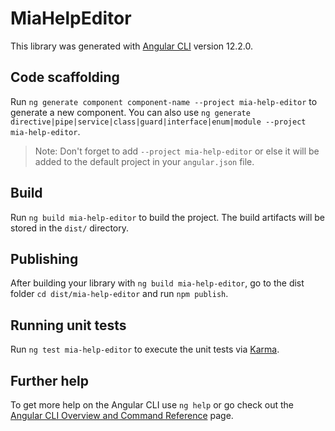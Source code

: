 # MiaHelpEditor

This library was generated with [Angular CLI](https://github.com/angular/angular-cli) version 12.2.0.

## Code scaffolding

Run `ng generate component component-name --project mia-help-editor` to generate a new component. You can also use `ng generate directive|pipe|service|class|guard|interface|enum|module --project mia-help-editor`.
> Note: Don't forget to add `--project mia-help-editor` or else it will be added to the default project in your `angular.json` file. 

## Build

Run `ng build mia-help-editor` to build the project. The build artifacts will be stored in the `dist/` directory.

## Publishing

After building your library with `ng build mia-help-editor`, go to the dist folder `cd dist/mia-help-editor` and run `npm publish`.

## Running unit tests

Run `ng test mia-help-editor` to execute the unit tests via [Karma](https://karma-runner.github.io).

## Further help

To get more help on the Angular CLI use `ng help` or go check out the [Angular CLI Overview and Command Reference](https://angular.io/cli) page.
